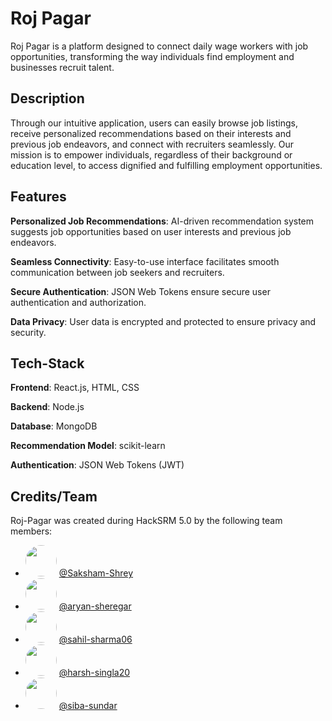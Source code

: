 
# Roj Pagar

Roj Pagar is a platform designed to connect daily wage workers with job opportunities, transforming the way individuals find employment and businesses recruit talent.



## Description

Through our intuitive application, users can easily browse job listings, receive personalized recommendations based on their interests and previous job endeavors, and connect with recruiters seamlessly. Our mission is to empower individuals, regardless of their background or education level, to access dignified and fulfilling employment opportunities.
## Features

**Personalized Job Recommendations**: AI-driven recommendation system suggests job opportunities based on user interests and previous job endeavors.

**Seamless Connectivity**: Easy-to-use interface facilitates smooth communication between job seekers and recruiters.

**Secure Authentication**: JSON Web Tokens ensure secure user authentication and authorization.

**Data Privacy**: User data is encrypted and protected to ensure privacy and security.

## Tech-Stack

**Frontend**: React.js, HTML, CSS

**Backend**: Node.js

**Database**: MongoDB

**Recommendation Model**: scikit-learn

**Authentication**: JSON Web Tokens (JWT)

## Credits/Team

Roj-Pagar was created during HackSRM 5.0 by the following team members:

- <img src="https://github.com/saksham-shrey.png" width="50" height="50" style="border-radius: 50%;"> [@Saksham-Shrey](https://github.com/saksham-shrey)
- <img src="https://github.com/aryan-sheregar.png" width="50" height="50" style="border-radius: 50%;"> [@aryan-sheregar](https://github.com/aryan-sheregar)
- <img src="https://github.com/sahil-sharma06.png" width="50" height="50" style="border-radius: 50%;"> [@sahil-sharma06](https://github.com/sahil-sharma06)
- <img src="https://github.com/harsh-singla20.png" width="50" height="50" style="border-radius: 50%;"> [@harsh-singla20](https://github.com/harsh-singla20)
- <img src="https://github.com/siba-sundar.png" width="50" height="50" style="border-radius: 50%;"> [@siba-sundar](https://github.com/siba-sundar)
